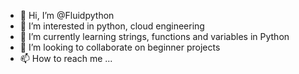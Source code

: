 - 👋 Hi, I’m @Fluidpython
- 👀 I’m interested in python, cloud engineering
- 🌱 I’m currently learning strings, functions and variables in Python
- 💞️ I’m looking to collaborate on beginner projects
- 📫 How to reach me ...

<!---
Fluidpython/Fluidpython is a ✨ special ✨ repository because its `README.md` (this file) appears on your GitHub profile.
You can click the Preview link to take a look at your changes.
--->
